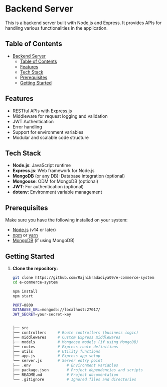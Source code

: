# Backend Server

This is a backend server built with Node.js and Express. It provides APIs for handling various functionalities in the application.

## Table of Contents

- [Backend Server](#backend-server)
  - [Table of Contents](#table-of-contents)
  - [Features](#features)
  - [Tech Stack](#tech-stack)
  - [Prerequisites](#prerequisites)
  - [Getting Started](#getting-started)

## Features

- RESTful APIs with Express.js
- Middleware for request logging and validation
- JWT Authentication
- Error handling
- Support for environment variables
- Modular and scalable code structure

## Tech Stack

- **Node.js**: JavaScript runtime
- **Express.js**: Web framework for Node.js
- **MongoDB** (or any DB): Database integration (optional)
- **Mongoose**: ODM for MongoDB (optional)
- **JWT**: For authentication (optional)
- **dotenv**: Environment variable management

## Prerequisites

Make sure you have the following installed on your system:

- [Node.js](https://nodejs.org/en/) (v14 or later)
- [npm](https://www.npmjs.com/) or [yarn](https://yarnpkg.com/)
- [MongoDB](https://www.mongodb.com/) (if using MongoDB)

## Getting Started

1. **Clone the repository:**

   ```bash
   git clone https://github.com/Rajnikradadiya09/e-commerce-system
   cd e-commerce-system

   npm install
   npm start

   PORT=0809
   DATABASE_URL=mongodb://localhost:27017/
   JWT_SECRET=your-secret-key


   ├── src
   ├── controllers     # Route controllers (business logic)
   ├── middlewares     # Custom Express middlewares
   ├── models          # Mongoose models (if using MongoDB)
   ├── routes          # Express route definitions
   ├── utils           # Utility functions
   ├── app.js          # Express app setup
   └── server.js       # Server entry point
   ├── .env                # Environment variables
   ├── package.json        # Project dependencies and scripts
   ├── README.md           # Project documentation
   └── .gitignore          # Ignored files and directories


